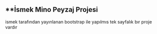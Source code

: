 ## **İsmek Mino Peyzaj Projesi
ismek tarafından yayınlanan bootstrap ile yapılmıs tek sayfalık bır proje vardır
